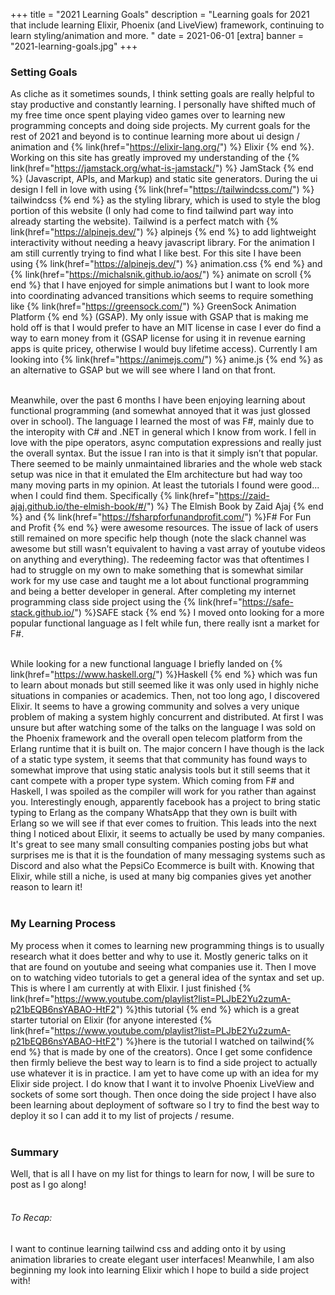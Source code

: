+++
title = "2021 Learning Goals"
description = "Learning goals for 2021 that include learning Elixir, Phoenix (and LiveView) framework, continuing to learn styling/animation and more. "
date = 2021-06-01
[extra]
banner = "2021-learning-goals.jpg"
+++

### Setting Goals

As cliche as it sometimes sounds, I think setting goals are really helpful to stay productive and constantly learning. I personally have shifted much of my free time once spent playing video games over to learning new programming concepts and doing side projects. My current goals for the rest of 2021 and beyond is to continue learning more about ui design / animation and {% link(href="https://elixir-lang.org/") %} Elixir {% end %}. Working on this site has greatly improved my understanding of the {% link(href="https://jamstack.org/what-is-jamstack/") %} JamStack {% end %} (Javascript, APIs, and Markup) and static site generators. During the ui design I fell in love with using {% link(href="https://tailwindcss.com/") %} tailwindcss {% end %} as the styling library, which is used to style the blog portion of this website (I only had come to find tailwind part way into already starting the website). Tailwind is a perfect match with {% link(href="https://alpinejs.dev/") %} alpinejs {% end %} to add lightweight interactivity without needing a heavy javascript library. For the animation I am still currently trying to find what I like best. For this site I have been using {% link(href="https://alpinejs.dev/") %} animation.css {% end %} and {% link(href="https://michalsnik.github.io/aos/") %} animate on scroll {% end %}  that I have enjoyed for simple animations but I want to look more into coordinating advanced transitions which seems to require something like {% link(href="https://greensock.com/") %} GreenSock Animation Platform {% end %} (GSAP). My only issue with GSAP that is making me hold off is that I would prefer to have an MIT license in case I ever do find a way to earn money from it (GSAP license for using it in revenue earning apps is quite pricey, otherwise I would buy lifetime access). Currently I am looking into {% link(href="https://animejs.com/") %} anime.js {% end %} as an alternative to GSAP but we will see where I land on that front. <br><br>

Meanwhile, over the past 6 months I have been enjoying learning about functional programming (and somewhat annoyed that it was just glossed over in school). The language I learned the most of was F#, mainly due to the interopity with C# and .NET in general which I know from work. I fell in love with the pipe operators, async computation expressions and really just the overall syntax.  But the issue I ran into is that it simply isn’t that popular. There seemed to be mainly unmaintained libraries and the whole web stack setup was nice in that it emulated the Elm architecture but had way too many moving parts in my opinion. At least the tutorials I found were good... when I could find them. Specifically {% link(href="https://zaid-ajaj.github.io/the-elmish-book/#/") %} The Elmish Book by Zaid Ajaj  {% end %} and {% link(href="https://fsharpforfunandprofit.com/") %}F# For Fun and Profit {% end %} were awesome resources. The issue of lack of users still remained on more specific help though (note the slack channel was awesome but still wasn’t equivalent to having a vast array of youtube videos on anything and everything). The redeeming factor was that oftentimes I had to struggle on my own to make something that is somewhat similar work for my use case and taught me a lot about functional programming and being a better developer in general. After completing my internet programming class side project using the {% link(href="https://safe-stack.github.io/") %}SAFE stack {% end %}  I moved onto looking for a more popular functional language as I felt while fun, there really isnt a market for F#.<br><br>

While looking for a new functional language I briefly landed on {% link(href="https://www.haskell.org/") %}Haskell {% end %}  which was fun to learn about monads but still seemed like it was only used in highly niche situations in companies or academics. Then, not too long ago, I discovered Elixir. It seems to have a growing community and solves a very unique problem of making a system highly concurrent and distributed. At first I was unsure but after watching some of the talks on the language I was sold on the Phoenix framework and the overall open telecom platform from the Erlang runtime that it is built on. The major concern I have though is the lack of a static type system, it seems that that community has found ways to somewhat improve that using static analysis tools but it still seems that it cant compete with a proper type system. Which coming from F# and Haskell, I was spoiled as the compiler will work for you rather than against you. Interestingly enough, apparently facebook has a project to bring static typing to Erlang as the company WhatsApp that they own is built with Erlang so we will see if that ever comes to fruition. This leads into the next thing I noticed about Elixir, it seems to actually be used by many companies. It's great to see many small consulting companies posting jobs but what surprises me is that it is the foundation of many messaging systems such as Discord and also what the PepsiCo Ecommerce is built with.  Knowing that Elixir, while still a niche, is used at many big companies gives yet another reason to learn it!<br><br>

### My Learning Process

My process when it comes to learning new programming things is to usually research what it does better and why to use it. Mostly generic talks on it that are found on youtube and seeing what companies use it. Then I move on to watching video tutorials to get a general idea of the syntax and set up. This is where I am currently at with Elixir. I just finished {% link(href="https://www.youtube.com/playlist?list=PLJbE2Yu2zumA-p21bEQB6nsYABAO-HtF2") %}this tutorial {% end %} which is a great starter tutorial on Elixir (for anyone interested {% link(href="https://www.youtube.com/playlist?list=PLJbE2Yu2zumA-p21bEQB6nsYABAO-HtF2") %}here is the tutorial I watched on tailwind{% end %} that is made by one of the creators). Once I get some confidence then firmly believe the best way to learn is to find a side project to actually use whatever it is in practice. I am yet to have come up with an idea for my Elixir side project. I do know that I want it to involve Phoenix LiveView and sockets of some sort though. Then once doing the side project I have also been learning about deployment of software so I try to find the best way to deploy it so I can add it to my list of projects / resume.<br><br>

### Summary

Well, that is all I have on my list for things to learn for now, I will be sure to post as I go along!<br><br>
###### To Recap:<br>

I want to continue learning tailwind css and adding onto it by using animation libraries to create elegant user interfaces! Meanwhile, I am also beginning my look into learning Elixir which I hope to build a side project with!
